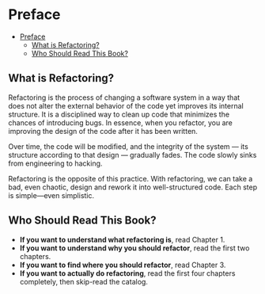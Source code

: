 # Preface

- [Preface](#preface)
  - [What is Refactoring?](#what-is-refactoring)
  - [Who Should Read This Book?](#who-should-read-this-book)

## What is Refactoring?

Refactoring is the process of changing a software system in a way that does not
alter the external behavior of the code yet improves its internal structure. It
is a disciplined way to clean up code that minimizes the chances of introducing
bugs. In essence, when you refactor, you are improving the design of the code
after it has been written.

Over time, the code will be modified, and the integrity of the system — its
structure according to that design — gradually fades. The code slowly sinks
from engineering to hacking.

Refactoring is the opposite of this practice. With refactoring, we can take a
bad, even chaotic, design and rework it into well-structured code. Each step is
simple—even simplistic.

## Who Should Read This Book?

- **If you want to understand what refactoring is**, read Chapter 1.
- **If you want to understand why you should refactor**, read the first two
  chapters.
- **If you want to find where you should refactor**, read Chapter 3.
- **If you want to actually do refactoring**, read the first four chapters
  completely, then skip-read the catalog.

